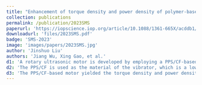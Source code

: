 ```yaml
---
title: "Enhancement of torque density and power density of polymer-based ultrasonic motors via flexible usage of anisotropy in elastic property"
collection: publications
permalink: /publication/2023SMS
paperurl: 'https://iopscience.iop.org/article/10.1088/1361-665X/acddb1/meta'
downloadurl: 'files/2023SMS.pdf'
badge: 'SMS-2023'
image: 'images/papers/2023SMS.jpg'
author: 'Jinshuo Liu'
authors: 'Jiang Wu, Xing Gao, et al.'
d1: 'A rotary ultrasonic motor is developed by employing a PPS/CF-based vibrator, which is driven by hybrid mode composed by the 3rd bending vibration in the \theta axis and the 1st longitudinal vibration in the z axis.'
d2: 'The PPS/CF is used as the material of the vibrator, which is a low-density functional polymer with anisotropically elastic moduli. The un-slotted thickness and the carbon fiber filling direction of the vibrator is crucial to the performance, where structural optimization is performed.'
d3: 'The PPS/CF-based motor yielded the torque density and power density of respectively 7.1 Nm·kg^(−1) and 17.1 W·kg^(−1), exceeding the values of conventional polymer-based USMs.'
---
```

